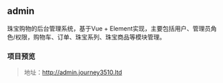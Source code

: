 ## admin

珠宝购物的后台管理系统，基于Vue + Element实现，主要包括用户、管理员角色/权限，购物车、订单、珠宝系列、珠宝商品等模块管理。

### 项目预览

> 地址：http://admin.journey3510.ltd 